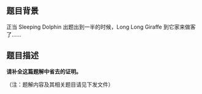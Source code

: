 ## 题目背景

正当 Sleeping Dolphin 出题出到一半的时候，Long Long Giraffe 到它家来做客了……

## 题目描述

**请补全这篇题解中省去的证明。**

（注：题解内容及其相关题目请见下发文件）
